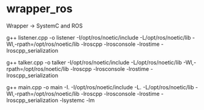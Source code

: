 # wrapper_ros
Wrapper -> SystemC and ROS 


g++ listener.cpp -o listener -I/opt/ros/noetic/include -L/opt/ros/noetic/lib -Wl,-rpath=/opt/ros/noetic/lib -lroscpp -lrosconsole -lrostime -lroscpp_serialization

g++ talker.cpp -o talker -I/opt/ros/noetic/include -L/opt/ros/noetic/lib -Wl,-rpath=/opt/ros/noetic/lib -lroscpp -lrosconsole -lrostime -lroscpp_serialization

g++ main.cpp -o main -I. -I/opt/ros/noetic/include -L. -L/opt/ros/noetic/lib -Wl,-rpath=/opt/ros/noetic/lib -lroscpp -lrosconsole -lrostime -lroscpp_serialization -lsystemc -lm